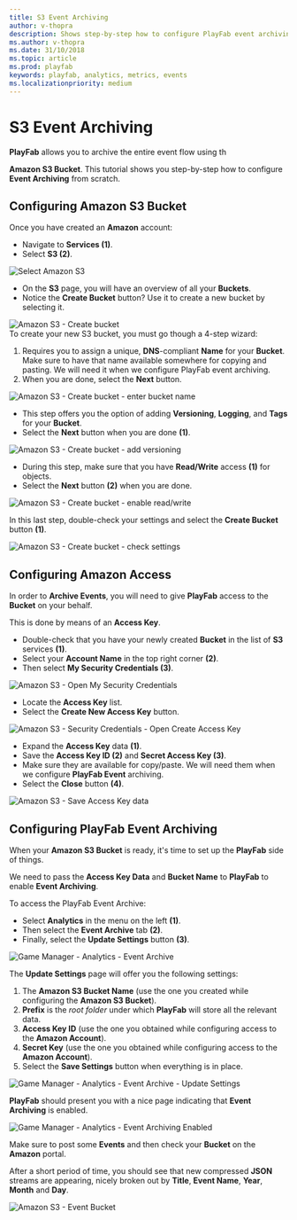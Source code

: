 ```yaml
---
title: S3 Event Archiving
author: v-thopra
description: Shows step-by-step how to configure PlayFab event archiving from scratch using Amazon S3 Bucket.
ms.author: v-thopra
ms.date: 31/10/2018
ms.topic: article
ms.prod: playfab
keywords: playfab, analytics, metrics, events
ms.localizationpriority: medium
---
```


# S3 Event Archiving

**PlayFab** allows you to archive the entire event flow using th

 **Amazon S3 Bucket**. This tutorial shows you step-by-step how to configure **Event Archiving** from scratch.

## Configuring Amazon S3 Bucket

Once you have created an **Amazon** account:

- Navigate to **Services (1)**.
- Select **S3 (2)**.

![Select Amazon S3](media/tutorials/select-amazon-s3.png)  

- On the **S3** page, you will have an overview of all your **Buckets**.
- Notice the **Create Bucket** button?  Use it to create a new bucket by selecting it.

![Amazon S3 - Create bucket](media/tutorials/amazon-s3-create-bucket.png)  
To create your new S3 bucket, you must go though a 4-step wizard:

1. Requires you to assign a unique, **DNS**-compliant **Name** for your **Bucket**. Make sure to have that name available somewhere for copying and pasting. We will need it when we configure PlayFab event archiving.
2. When you are done, select the **Next** button.

![Amazon S3 - Create bucket - enter bucket name](media/tutorials/amazon-s3-create-bucket-enter-bucket-name.png)  

- This step offers you the option of adding **Versioning**, **Logging**, and **Tags** for your **Bucket**.
- Select the **Next** button when you are done **(1)**.

![Amazon S3 - Create bucket - add versioning](media/tutorials/amazon-s3-create-bucket-add-versioning.png)  

- During this step, make sure that you have **Read/Write** access **(1)** for objects.
 - Select the **Next** button **(2)** when you are done.

![Amazon S3 - Create bucket - enable read/write](media/tutorials/amazon-s3-create-bucket-enable-read-write.png)  

In this last step, double-check your settings and select the **Create Bucket** button **(1)**.

![Amazon S3 - Create bucket - check settings](media/tutorials/amazon-s3-create-bucket-check-settings.png)  

## Configuring Amazon Access

In order to **Archive Events**, you will need to give **PlayFab** access to the **Bucket** on your behalf.

This is done by means of an **Access Key**.

- Double-check that you have your newly created **Bucket** in the list of **S3** services **(1)**.
- Select your **Account Name** in the top right corner **(2)**.
- Then select **My Security Credentials (3)**.

![Amazon S3 - Open My Security Credentials](media/tutorials/amazon-s3-open-my-security-credentials.png)  

- Locate the **Access Key** list.
- Select the **Create New Access Key** button.

![Amazon S3 - Security Credentials - Open Create Access Key](media/tutorials/amazon-s3-security-credentials-open-create-access-key.png)  

- Expand the **Access Key** data **(1)**.
- Save the **Access Key ID (2)** and **Secret Access Key (3)**.
- Make sure they are available for copy/paste. We will need them when we configure **PlayFab Event** archiving.
- Select the **Close** button **(4)**.

![Amazon S3 - Save Access Key data](media/tutorials/amazon-s3-security-credentials-save-access-key-data.png)  

## Configuring PlayFab Event Archiving

When your **Amazon S3 Bucket** is ready, it's time to set up the **PlayFab** side of things.

We need to pass the **Access Key Data** and **Bucket Name** to **PlayFab** to enable **Event Archiving**.

To access the PlayFab Event Archive:

- Select **Analytics** in the menu on the left **(1)**.
- Then select the **Event Archive** tab **(2)**.
- Finally, select the **Update Settings** button **(3)**.

![Game Manager - Analytics - Event Archive](media/tutorials/game-manager-analytics-event-archive.png)  

The **Update Settings** page will offer you the following settings:

1. The **Amazon S3 Bucket Name** (use the one you created while configuring the **Amazon S3 Bucket**).
2. **Prefix** is the *root folder* under which **PlayFab** will store all the relevant data.
3. **Access Key ID** (use the one you obtained while configuring access to the **Amazon Account**).
4. **Secret Key** (use the one you obtained while configuring access to the **Amazon Account**).
5. Select the **Save Settings** button when everything is in place.

![Game Manager - Analytics - Event Archive - Update Settings](media/tutorials/game-manager-analytics-event-archive-update-settings.png)

**PlayFab** should present you with a nice page indicating that **Event Archiving** is enabled.

![Game Manager - Analytics - Event Archiving Enabled](media/tutorials/game-manager-analytics-event-archiving-enabled.png)  

Make sure to post some **Events** and then check your **Bucket** on the **Amazon** portal.

After a short period of time, you should see that new compressed **JSON** streams are appearing, nicely broken out by **Title**, **Event Name**, **Year**, **Month** and **Day**.

![Amazon S3 - Event Bucket](media/tutorials/amazon-s3-event-bucket.png)  
